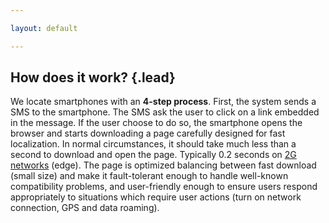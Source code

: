```yaml
---

layout: default

---
```


## How does it work? {.lead}

We locate smartphones with an **4-step process**. First, the system sends a SMS to the smartphone.
The SMS ask the user to click on a link embedded in the message. If the user choose to do so, the smartphone opens
the browser and starts downloading a page carefully designed for fast localization. In normal circumstances, it should
take much less than a second to download and open the page. Typically 0.2 seconds on
[2G networks](http://en.wikipedia.org/wiki/2G) (edge). The page is optimized balancing between fast download (small size)
and make it fault-tolerant enough to handle well-known compatibility problems, and user-friendly enough to ensure users
respond appropriately to situations which require user actions (turn on network connection, GPS and data roaming).